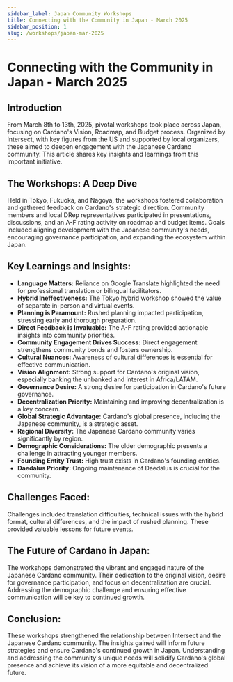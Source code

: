 ```yaml
---
sidebar_label: Japan Community Workshops
title: Connecting with the Community in Japan - March 2025
sidebar_position: 1
slug: /workshops/japan-mar-2025
---
```


# Connecting with the Community in Japan - March 2025

## Introduction

From March 8th to 13th, 2025, pivotal workshops took place across Japan,
focusing on Cardano's Vision, Roadmap, and Budget process. Organized by
Intersect, with key figures from the US and supported by local organizers,
these aimed to deepen engagement with the Japanese Cardano community. This
article shares key insights and learnings from this important initiative.

## The Workshops: A Deep Dive

Held in Tokyo, Fukuoka, and Nagoya, the workshops fostered collaboration and
gathered feedback on Cardano's strategic direction. Community members and
local DRep representatives participated in presentations, discussions, and an
A-F rating activity on roadmap and budget items. Goals included aligning
development with the Japanese community's needs, encouraging governance
participation, and expanding the ecosystem within Japan.

## Key Learnings and Insights:

* **Language Matters:** Reliance on Google Translate highlighted the need for
  professional translation or bilingual facilitators.
* **Hybrid Ineffectiveness:** The Tokyo hybrid workshop showed the value of
  separate in-person and virtual events.
* **Planning is Paramount:** Rushed planning impacted participation, stressing
  early and thorough preparation.
* **Direct Feedback is Invaluable:** The A-F rating provided actionable
  insights into community priorities.
* **Community Engagement Drives Success:** Direct engagement strengthens
  community bonds and fosters ownership.
* **Cultural Nuances:** Awareness of cultural differences is essential for
  effective communication.
* **Vision Alignment:** Strong support for Cardano's original vision,
  especially banking the unbanked and interest in Africa/LATAM.
* **Governance Desire:** A strong desire for participation in Cardano's future
  governance.
* **Decentralization Priority:** Maintaining and improving decentralization is a
  key concern.
* **Global Strategic Advantage:** Cardano's global presence, including the
  Japanese community, is a strategic asset.
* **Regional Diversity:** The Japanese Cardano community varies significantly
  by region.
* **Demographic Considerations:** The older demographic presents a challenge
  in attracting younger members.
* **Founding Entity Trust:** High trust exists in Cardano's founding entities.
* **Daedalus Priority:** Ongoing maintenance of Daedalus is crucial for the
  community.

## Challenges Faced:

Challenges included translation difficulties, technical issues with the hybrid
format, cultural differences, and the impact of rushed planning. These
provided valuable lessons for future events.

## The Future of Cardano in Japan:

The workshops demonstrated the vibrant and engaged nature of the Japanese
Cardano community. Their dedication to the original vision, desire for
governance participation, and focus on decentralization are crucial.
Addressing the demographic challenge and ensuring effective communication
will be key to continued growth.

## Conclusion:

These workshops strengthened the relationship between Intersect and the
Japanese Cardano community. The insights gained will inform future strategies
and ensure Cardano's continued growth in Japan. Understanding and addressing
the community's unique needs will solidify Cardano's global presence and
achieve its vision of a more equitable and decentralized future.
